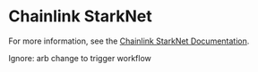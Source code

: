 # Chainlink StarkNet

For more information, see the [Chainlink StarkNet Documentation](./docs).

Ignore: arb change to trigger workflow
